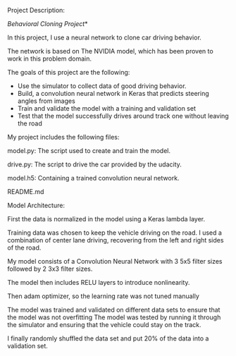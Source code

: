 Project Description:

*Behavioral Cloning Project**

In this project, I use a neural network to clone car driving behavior. 

The network is based on The NVIDIA model, which has been proven to work in this problem domain.

The goals of this project are the following:

* Use the simulator to collect data of good driving behavior.
* Build, a convolution neural network in Keras that predicts steering angles from images
* Train and validate the model with a training and validation set
* Test that the model successfully drives around track one without leaving the road

My project includes the following files:

model.py:
    The script used to create and train the model.
    
drive.py:
    The script to drive the car provided by the udacity.
    
model.h5:
    Containing a trained convolution neural network.
    
README.md


Model Architecture:

First the data is normalized in the model using a Keras lambda layer.

Training data was chosen to keep the vehicle driving on the road. 
I used a combination of center lane driving, recovering from the left and right sides of the road.

My model consists of a Convolution Neural Network with 3 5x5 filter sizes followed by 2 3x3 filter sizes.

The model then includes RELU layers to introduce nonlinearity.

Then adam optimizer, so the learning rate was not tuned manually 

The model was trained and validated on different data sets to ensure that the model was not overfitting 
The model was tested by running it through the simulator and ensuring that the vehicle could stay on the track.

I finally randomly shuffled the data set and put 20% of the data into a validation set. 
